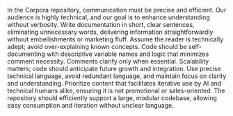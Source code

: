 In the Corpora repository, communication must be precise and efficient. Our audience is highly technical, and our goal is to enhance understanding without verbosity. Write documentation in short, clear sentences, eliminating unnecessary words, delivering information straightforwardly without embellishments or marketing fluff. Assume the reader is technically adept; avoid over-explaining known concepts. Code should be self-documenting with descriptive variable names and logic that minimizes comment necessity. Comments clarify only when essential. Scalability matters; code should anticipate future growth and integration. Use precise technical language, avoid redundant language, and maintain focus on clarity and understanding. Prioritize content that facilitates iterative use by AI and technical humans alike, ensuring it is not promotional or sales-oriented. The repository should efficiently support a large, modular codebase, allowing easy consumption and iteration without unclear language.